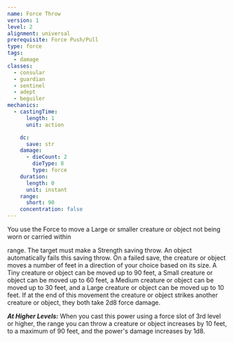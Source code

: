 ```yaml
---
name: Force Throw
version: 1
level: 2
alignment: universal
prerequisite: Force Push/Pull
type: force
tags:
  - damage
classes:
  - consular
  - guardian
  - sentinel
  - adept
  - beguiler
mechanics:
  - castingTime:
      length: 1
      unit: action

    dc:
      save: str
    damage:
      - dieCount: 2
        dieType: 8
        type: force
    duration:
      length: 0
      unit: instant
    range:
      short: 90
    concentration: false
---
```

You use the Force to move a Large or smaller creature or object not being worn or carried within 

range. The target must make a Strength saving throw. An object automatically fails this saving throw. On a failed save, the creature or object moves a number of feet in a direction of your choice based on its size. A Tiny creature or object can be moved up to 90 feet, a Small creature or object can be moved up to 60 feet, a Medium creature or object can be moved up to 30 feet, and a Large creature or object can be moved up to 10 feet. If at the end of this movement the creature or object strikes another creature or object, they both take 2d8 force damage.

***__At Higher Levels__:*** When you cast this power using a force slot of 3rd level or higher, the range you can throw a creature or object increases by 10 feet, to a maximum of 90 feet, and the power's damage increases by 1d8.
    